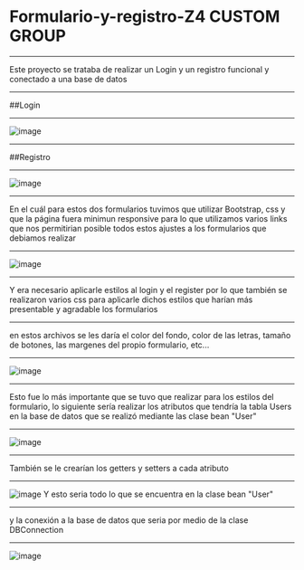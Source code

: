 # Formulario-y-registro-Z4 CUSTOM GROUP
***
Este proyecto se trataba de realizar un Login y un registro funcional y conectado a una base de datos
***
##Login
***
![image](https://user-images.githubusercontent.com/128439443/235558773-b12de222-24ec-4278-b6b8-ac3a26396970.png)
***
##Registro
***
![image](https://user-images.githubusercontent.com/128439443/235560127-12668499-7306-42a3-bb22-b003f63d8414.png)
***
En el cuál para estos dos formularios tuvimos que utilizar Bootstrap, css y  que la página fuera minimun responsive para lo que utilizamos varios links que nos permitirian posible todos estos ajustes a los formularios que debiamos realizar
***
![image](https://user-images.githubusercontent.com/128439443/235559098-5dcc94c5-f04f-4805-abb2-d7ec3f482ff3.png)
***
Y era necesario aplicarle estilos al login y el register por lo que también se realizaron varios css para aplicarle dichos estilos que harían más presentable y agradable los formularios
***
en estos archivos se les daría el color del fondo, color de las letras, tamaño de botones, las margenes del propio formulario, etc...
***
![image](https://user-images.githubusercontent.com/128439443/235560477-e753e937-ff4d-488d-804a-e3281b030657.png)
***
Esto fue lo más importante que se tuvo que realizar para los estilos del formulario, lo siguiente sería realizar los atributos que tendría la tabla Users en la base de datos que se realizó mediante las clase bean "User"
***
![image](https://user-images.githubusercontent.com/128439443/235559811-5e6b49e2-4cc6-4fa0-9612-e24333c9df85.png)
***
También se le crearían los getters y setters a cada atributo
***
![image](https://user-images.githubusercontent.com/128439443/235559874-e4431453-511a-44b1-8e9a-9dbe17dd6098.png)
Y esto seria todo lo que se encuentra en la clase bean "User"
***
y la conexión a la base de datos que seria por medio de la clase DBConnection
***
![image](https://user-images.githubusercontent.com/128439443/235559937-4a52ef8a-17a1-4c36-80a5-5b50eb2666af.png)



